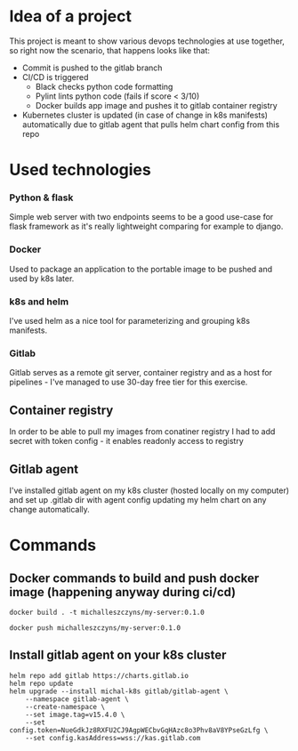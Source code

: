 
# Idea of a project

This project is meant to show various devops technologies at use together, so right now the scenario, that happens looks like that:
- Commit is pushed to the gitlab branch
- CI/CD is triggered
    - Black checks python code formatting
    - Pylint lints python code (fails if score < 3/10)
    - Docker builds app image and pushes it to gitlab container registry
- Kubernetes cluster is updated (in case of change in k8s manifests) automatically due to gitlab agent that pulls helm chart config from this repo

# Used technologies

### Python & flask
Simple web server with two endpoints seems to be a good use-case for flask framework as it's really lightweight comparing for example to django.

### Docker
Used to package an application to the portable image to be pushed and used by k8s later.

### k8s and helm
I've used helm as a nice tool for parameterizing and grouping k8s manifests.

### Gitlab
Gitlab serves as a remote git server, container registry and as a host for pipelines - I've managed to use 30-day free tier for this exercise.

## Container registry
In order to be able to pull my images from conatiner registry I had to add secret with token config - it enables readonly access to registry
## Gitlab agent
I've installed gitlab agent on my k8s cluster (hosted locally on my computer) and set up .gitlab dir with agent config updating my helm chart on any change automatically.

# Commands
## Docker commands to build and push docker image (happening anyway during ci/cd)

```
docker build . -t michalleszczyns/my-server:0.1.0

docker push michalleszczyns/my-server:0.1.0
```

## Install gitlab agent on your k8s cluster

```
helm repo add gitlab https://charts.gitlab.io
helm repo update
helm upgrade --install michal-k8s gitlab/gitlab-agent \
    --namespace gitlab-agent \
    --create-namespace \
    --set image.tag=v15.4.0 \
    --set config.token=NueGdkJz8RXFU2CJ9AgpWECbvGqHAzc8o3Phv8aV8YPseGzLfg \
    --set config.kasAddress=wss://kas.gitlab.com
```